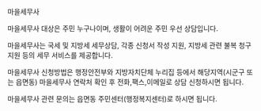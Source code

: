 마을세무사

마을세무사 대상은 주민 누구나이며, 생활이 어려운 주민 우선 상담입니다.

마을세무사는 국세 및 지방세 세무상담, 각종 신청서 작성 지원, 지방세 관련 불복 청구 지원 등의 세무 서비스를 제공합니다.

마을세무사 신청방법은 행정안전부와 지방자치단체 누리집 등에서 해당지역(시군구 또는 읍면동) 마을세무사 연락처 확인 후 전화,팩스,이메일로 상담 신청하시면 됩니다.

마을세무사 관련 문의는 읍면동 주민센터(행정복지센터)로 하시면 됩니다.